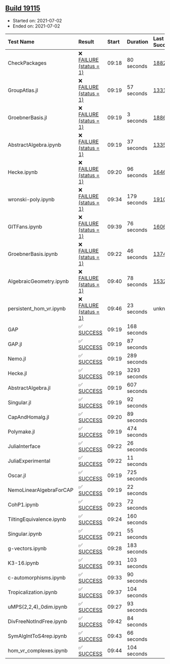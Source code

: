 ## [Build 19115](https://oscarci.mathematik.uni-kl.de/job/oscar/19115/)

* Started on: 2021-07-02
* Ended on: 2021-07-02

| Test Name    | Result | Start | Duration | Last Success | First Failure |
|:-------------|:-------|:------|:---------|:-------------|:--------------|
| CheckPackages | ❌ [FAILURE (status = 1)](https://oscarci.mathematik.uni-kl.de/job/oscar/19115/artifact/logs/build-19115/CheckPackages.log) | 09:18 | 80 seconds | [18822](https://oscarci.mathematik.uni-kl.de/job/oscar/18822/) | [18823](https://oscarci.mathematik.uni-kl.de/job/oscar/18823/) |
| GroupAtlas.jl | ❌ [FAILURE (status = 1)](https://oscarci.mathematik.uni-kl.de/job/oscar/19115/artifact/logs/build-19115/GroupAtlas.jl.log) | 09:19 | 57 seconds | [13311](https://oscarci.mathematik.uni-kl.de/job/oscar/13311/) | [13312](https://oscarci.mathematik.uni-kl.de/job/oscar/13312/) |
| GroebnerBasis.jl | ❌ [FAILURE (status = 1)](https://oscarci.mathematik.uni-kl.de/job/oscar/19115/artifact/logs/build-19115/GroebnerBasis.jl.log) | 09:19 | 3 seconds | [18864](https://oscarci.mathematik.uni-kl.de/job/oscar/18864/) | [18865](https://oscarci.mathematik.uni-kl.de/job/oscar/18865/) |
| AbstractAlgebra.ipynb | ❌ [FAILURE (status = 1)](https://oscarci.mathematik.uni-kl.de/job/oscar/19115/artifact/logs/build-19115/AbstractAlgebra.ipynb.log) | 09:19 | 37 seconds | [13355](https://oscarci.mathematik.uni-kl.de/job/oscar/13355/) | [13356](https://oscarci.mathematik.uni-kl.de/job/oscar/13356/) |
| Hecke.ipynb | ❌ [FAILURE (status = 1)](https://oscarci.mathematik.uni-kl.de/job/oscar/19115/artifact/logs/build-19115/Hecke.ipynb.log) | 09:20 | 96 seconds | [16463](https://oscarci.mathematik.uni-kl.de/job/oscar/16463/) | [16464](https://oscarci.mathematik.uni-kl.de/job/oscar/16464/) |
| wronski-poly.ipynb | ❌ [FAILURE (status = 1)](https://oscarci.mathematik.uni-kl.de/job/oscar/19115/artifact/logs/build-19115/wronski-poly.ipynb.log) | 09:34 | 179 seconds | [19109](https://oscarci.mathematik.uni-kl.de/job/oscar/19109/) | [19110](https://oscarci.mathematik.uni-kl.de/job/oscar/19110/) |
| GITFans.ipynb | ❌ [FAILURE (status = 1)](https://oscarci.mathematik.uni-kl.de/job/oscar/19115/artifact/logs/build-19115/GITFans.ipynb.log) | 09:39 | 76 seconds | [16068](https://oscarci.mathematik.uni-kl.de/job/oscar/16068/) | [16069](https://oscarci.mathematik.uni-kl.de/job/oscar/16069/) |
| GroebnerBasis.ipynb | ❌ [FAILURE (status = 1)](https://oscarci.mathematik.uni-kl.de/job/oscar/19115/artifact/logs/build-19115/GroebnerBasis.ipynb.log) | 09:22 | 46 seconds | [13748](https://oscarci.mathematik.uni-kl.de/job/oscar/13748/) | [13749](https://oscarci.mathematik.uni-kl.de/job/oscar/13749/) |
| AlgebraicGeometry.ipynb | ❌ [FAILURE (status = 1)](https://oscarci.mathematik.uni-kl.de/job/oscar/19115/artifact/logs/build-19115/AlgebraicGeometry.ipynb.log) | 09:40 | 78 seconds | [15322](https://oscarci.mathematik.uni-kl.de/job/oscar/15322/) | [15323](https://oscarci.mathematik.uni-kl.de/job/oscar/15323/) |
| persistent_hom_vr.ipynb | ❌ [FAILURE (status = 1)](https://oscarci.mathematik.uni-kl.de/job/oscar/19115/artifact/logs/build-19115/persistent_hom_vr.ipynb.log) | 09:46 | 23 seconds | unknown | unknown |
| GAP | ✅ [SUCCESS](https://oscarci.mathematik.uni-kl.de/job/oscar/19115/artifact/logs/build-19115/GAP.log) | 09:19 | 168 seconds |  |  |
| GAP.jl | ✅ [SUCCESS](https://oscarci.mathematik.uni-kl.de/job/oscar/19115/artifact/logs/build-19115/GAP.jl.log) | 09:19 | 87 seconds |  |  |
| Nemo.jl | ✅ [SUCCESS](https://oscarci.mathematik.uni-kl.de/job/oscar/19115/artifact/logs/build-19115/Nemo.jl.log) | 09:19 | 289 seconds |  |  |
| Hecke.jl | ✅ [SUCCESS](https://oscarci.mathematik.uni-kl.de/job/oscar/19115/artifact/logs/build-19115/Hecke.jl.log) | 09:19 | 3293 seconds |  |  |
| AbstractAlgebra.jl | ✅ [SUCCESS](https://oscarci.mathematik.uni-kl.de/job/oscar/19115/artifact/logs/build-19115/AbstractAlgebra.jl.log) | 09:19 | 607 seconds |  |  |
| Singular.jl | ✅ [SUCCESS](https://oscarci.mathematik.uni-kl.de/job/oscar/19115/artifact/logs/build-19115/Singular.jl.log) | 09:19 | 92 seconds |  |  |
| CapAndHomalg.jl | ✅ [SUCCESS](https://oscarci.mathematik.uni-kl.de/job/oscar/19115/artifact/logs/build-19115/CapAndHomalg.jl.log) | 09:20 | 89 seconds |  |  |
| Polymake.jl | ✅ [SUCCESS](https://oscarci.mathematik.uni-kl.de/job/oscar/19115/artifact/logs/build-19115/Polymake.jl.log) | 09:19 | 474 seconds |  |  |
| JuliaInterface | ✅ [SUCCESS](https://oscarci.mathematik.uni-kl.de/job/oscar/19115/artifact/logs/build-19115/JuliaInterface.log) | 09:22 | 26 seconds |  |  |
| JuliaExperimental | ✅ [SUCCESS](https://oscarci.mathematik.uni-kl.de/job/oscar/19115/artifact/logs/build-19115/JuliaExperimental.log) | 09:22 | 11 seconds |  |  |
| Oscar.jl | ✅ [SUCCESS](https://oscarci.mathematik.uni-kl.de/job/oscar/19115/artifact/logs/build-19115/Oscar.jl.log) | 09:19 | 725 seconds |  |  |
| NemoLinearAlgebraForCAP | ✅ [SUCCESS](https://oscarci.mathematik.uni-kl.de/job/oscar/19115/artifact/logs/build-19115/NemoLinearAlgebraForCAP.log) | 09:19 | 22 seconds |  |  |
| CohP1.ipynb | ✅ [SUCCESS](https://oscarci.mathematik.uni-kl.de/job/oscar/19115/artifact/logs/build-19115/CohP1.ipynb.log) | 09:23 | 72 seconds |  |  |
| TiltingEquivalence.ipynb | ✅ [SUCCESS](https://oscarci.mathematik.uni-kl.de/job/oscar/19115/artifact/logs/build-19115/TiltingEquivalence.ipynb.log) | 09:24 | 160 seconds |  |  |
| Singular.ipynb | ✅ [SUCCESS](https://oscarci.mathematik.uni-kl.de/job/oscar/19115/artifact/logs/build-19115/Singular.ipynb.log) | 09:21 | 55 seconds |  |  |
| g-vectors.ipynb | ✅ [SUCCESS](https://oscarci.mathematik.uni-kl.de/job/oscar/19115/artifact/logs/build-19115/g-vectors.ipynb.log) | 09:28 | 183 seconds |  |  |
| K3-16.ipynb | ✅ [SUCCESS](https://oscarci.mathematik.uni-kl.de/job/oscar/19115/artifact/logs/build-19115/K3-16.ipynb.log) | 09:31 | 103 seconds |  |  |
| c-automorphisms.ipynb | ✅ [SUCCESS](https://oscarci.mathematik.uni-kl.de/job/oscar/19115/artifact/logs/build-19115/c-automorphisms.ipynb.log) | 09:33 | 90 seconds |  |  |
| Tropicalization.ipynb | ✅ [SUCCESS](https://oscarci.mathematik.uni-kl.de/job/oscar/19115/artifact/logs/build-19115/Tropicalization.ipynb.log) | 09:37 | 104 seconds |  |  |
| uMPS(2,2,4)_0dim.ipynb | ✅ [SUCCESS](https://oscarci.mathematik.uni-kl.de/job/oscar/19115/artifact/logs/build-19115/uMPS-2-2-4-_0dim.ipynb.log) | 09:27 | 93 seconds |  |  |
| DivFreeNotIndFree.ipynb | ✅ [SUCCESS](https://oscarci.mathematik.uni-kl.de/job/oscar/19115/artifact/logs/build-19115/DivFreeNotIndFree.ipynb.log) | 09:42 | 84 seconds |  |  |
| SymAlgIntToS4rep.ipynb | ✅ [SUCCESS](https://oscarci.mathematik.uni-kl.de/job/oscar/19115/artifact/logs/build-19115/SymAlgIntToS4rep.ipynb.log) | 09:43 | 66 seconds |  |  |
| hom_vr_complexes.ipynb | ✅ [SUCCESS](https://oscarci.mathematik.uni-kl.de/job/oscar/19115/artifact/logs/build-19115/hom_vr_complexes.ipynb.log) | 09:44 | 104 seconds |  |  |
